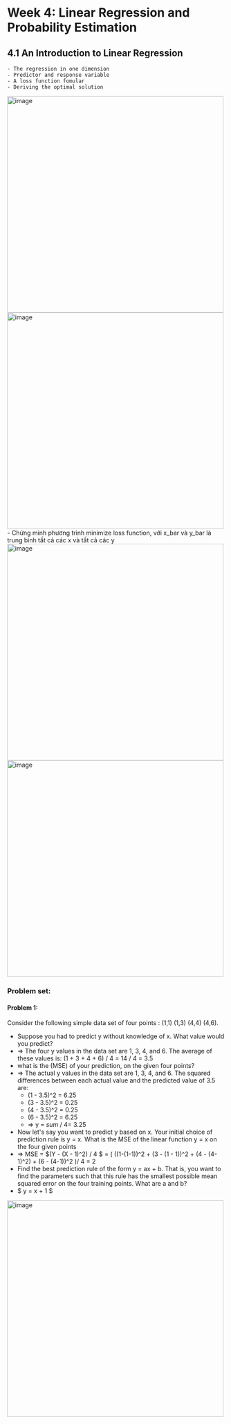 # Week 4: Linear Regression and Probability Estimation
## 4.1 An Introduction to Linear Regression

    - The regression in one dimension
    - Predictor and response variable
    - A loss function fomular
    - Deriving the optimal solution

<img width="500" alt="image" src="https://user-images.githubusercontent.com/89530538/235345048-dbf26020-229f-4d42-a899-c7a4351a8010.png">
<img width="500" alt="image" src="https://user-images.githubusercontent.com/89530538/235346033-800aa4dd-c717-480e-a29c-a5ff87eda3bd.png">
- Chứng minh phương trình minimize loss function, với x_bar và y_bar là trung bình tất cả các x và tất cả các y
<img width="500" alt="image" src="https://user-images.githubusercontent.com/89530538/235346110-6e6267dd-b8db-48ae-a246-a97611d90b96.png">
<img width="500" alt="image" src="https://user-images.githubusercontent.com/89530538/235346212-e45bc084-6d76-4b77-8bc4-281525cc70ed.png">

### Problem set:
#### Problem 1:
Consider the following simple data set of four points : (1,1) (1,3) (4,4) (4,6). 
- Suppose you had to predict y without knowledge of x. What value would you predict?
- => The four y values in the data set are 1, 3, 4, and 6. The average of these values is: (1 + 3 + 4 + 6) / 4 = 14 / 4 = 3.5
- what is the  (MSE) of your prediction, on the given four points?
- => The actual y values in the data set are 1, 3, 4, and 6. The squared differences between each actual value and the predicted value of 3.5 are:
    - (1 - 3.5)^2 = 6.25
    - (3 - 3.5)^2 = 0.25
    - (4 - 3.5)^2 = 0.25
    - (6 - 3.5)^2 = 6.25
    - => y = $sum$ / 4= 3.25
- Now let's say you want to predict y based on x. Your initial choice of prediction rule is y = x. What is the MSE of the linear function y = x on the four given points
- => MSE = $(Y - (X - 1)^2) / 4 $ = ( ((1-(1-1))^2 + (3 - (1 - 1))^2 + (4 - (4-1)^2) + (6 - (4-1))^2 )/ 4 = 2
- Find the best prediction rule of the form y = ax + b. That is, you want to find the parameters  such that this rule has the smallest possible mean squared error on the four training points. What are a and b?
- $ y = x + 1 $
<img width="500" alt="image" src="https://user-images.githubusercontent.com/89530538/235406930-0cc54e38-81ec-44fc-b3a7-d98d715d353b.png">

